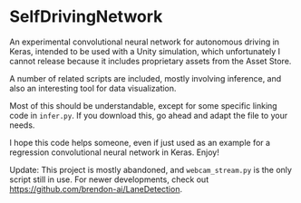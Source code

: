 # SelfDrivingNetwork

An experimental convolutional neural network for autonomous driving in Keras, intended to be used with a Unity simulation, which unfortunately I cannot release because it includes proprietary assets from the Asset Store.

A number of related scripts are included, mostly involving inference, and also an interesting tool for data visualization.

Most of this should be understandable, except for some specific linking code in `infer.py`. If you download this, go ahead and adapt the file to your needs.

I hope this code helps someone, even if just used as an example for a regression convolutional neural network in Keras. Enjoy!

Update: This project is mostly abandoned, and `webcam_stream.py` is the only script still in use. For newer developments, check out https://github.com/brendon-ai/LaneDetection.

